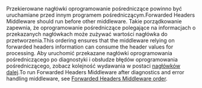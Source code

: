<span data-ttu-id="cfb60-101">Przekierowane nagłówki oprogramowanie pośredniczące powinno być uruchamiane przed innym programem pośredniczącym.</span><span class="sxs-lookup"><span data-stu-id="cfb60-101">Forwarded Headers Middleware should run before other middleware.</span></span> <span data-ttu-id="cfb60-102">Takie porządkowanie zapewnia, że oprogramowanie pośredniczące polegające na informacjach o przekazanych nagłówkach może zużywać wartości nagłówka do przetworzenia.</span><span class="sxs-lookup"><span data-stu-id="cfb60-102">This ordering ensures that the middleware relying on forwarded headers information can consume the header values for processing.</span></span> <span data-ttu-id="cfb60-103">Aby uruchomić przekazane nagłówki oprogramowania pośredniczącego po diagnostyki i obsłudze błędów oprogramowania pośredniczącego, zobacz kolejność wydawania w postaci [nagłówków dalej](xref:host-and-deploy/proxy-load-balancer#fhmo).</span><span class="sxs-lookup"><span data-stu-id="cfb60-103">To run Forwarded Headers Middleware after diagnostics and error handling middleware, see [Forwarded Headers Middleware order](xref:host-and-deploy/proxy-load-balancer#fhmo).</span></span>